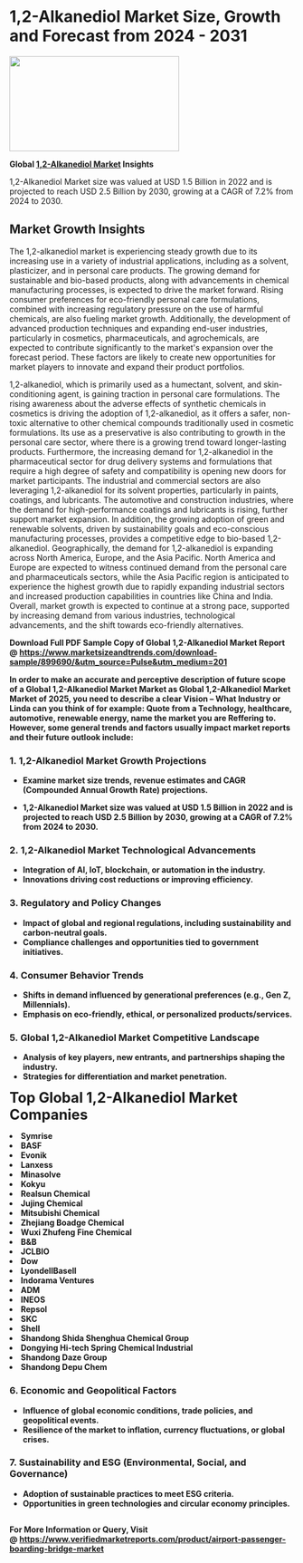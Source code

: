 <H1>1,2-Alkanediol Market Size, Growth and Forecast from 2024 - 2031</H1><img class="aligncenter size-medium wp-image-584254" src="https://thirdeyenews.in/wp-content/uploads/2024/09/Global-Market-Research-300x168.jpeg" alt="" width="300" height="168" /><p><strong>Global&nbsp;<a href="https://www.marketsizeandtrends.com/download-sample/899690/&amp;utm_source=Pulse&amp;utm_medium=201">1,2-Alkanediol Market</a> Insights</strong></p><p>1,2-Alkanediol Market size was valued at USD 1.5 Billion in 2022 and is projected to reach USD 2.5 Billion by 2030, growing at a CAGR of 7.2% from 2024 to 2030.</p><p><h2>Market Growth Insights</h2> <p>The 1,2-alkanediol market is experiencing steady growth due to its increasing use in a variety of industrial applications, including as a solvent, plasticizer, and in personal care products. The growing demand for sustainable and bio-based products, along with advancements in chemical manufacturing processes, is expected to drive the market forward. Rising consumer preferences for eco-friendly personal care formulations, combined with increasing regulatory pressure on the use of harmful chemicals, are also fueling market growth. Additionally, the development of advanced production techniques and expanding end-user industries, particularly in cosmetics, pharmaceuticals, and agrochemicals, are expected to contribute significantly to the market's expansion over the forecast period. These factors are likely to create new opportunities for market players to innovate and expand their product portfolios.</p> <p><strong></strong></p> <p>1,2-alkanediol, which is primarily used as a humectant, solvent, and skin-conditioning agent, is gaining traction in personal care formulations. The rising awareness about the adverse effects of synthetic chemicals in cosmetics is driving the adoption of 1,2-alkanediol, as it offers a safer, non-toxic alternative to other chemical compounds traditionally used in cosmetic formulations. Its use as a preservative is also contributing to growth in the personal care sector, where there is a growing trend toward longer-lasting products. Furthermore, the increasing demand for 1,2-alkanediol in the pharmaceutical sector for drug delivery systems and formulations that require a high degree of safety and compatibility is opening new doors for market participants. The industrial and commercial sectors are also leveraging 1,2-alkanediol for its solvent properties, particularly in paints, coatings, and lubricants. The automotive and construction industries, where the demand for high-performance coatings and lubricants is rising, further support market expansion. In addition, the growing adoption of green and renewable solvents, driven by sustainability goals and eco-conscious manufacturing processes, provides a competitive edge to bio-based 1,2-alkanediol. Geographically, the demand for 1,2-alkanediol is expanding across North America, Europe, and the Asia Pacific. North America and Europe are expected to witness continued demand from the personal care and pharmaceuticals sectors, while the Asia Pacific region is anticipated to experience the highest growth due to rapidly expanding industrial sectors and increased production capabilities in countries like China and India. Overall, market growth is expected to continue at a strong pace, supported by increasing demand from various industries, technological advancements, and the shift towards eco-friendly alternatives. <p><strong></p><p><span class=""><strong>Download Full PDF Sample Copy of Global 1,2-Alkanediol Market Report</strong> @ <a href="https://www.marketsizeandtrends.com/download-sample/899690/&amp;utm_source=Pulse&amp;utm_medium=201" target="_blank">https://www.marketsizeandtrends.com/download-sample/899690/&amp;utm_source=Pulse&amp;utm_medium=201</a></span></p><p>In order to make an accurate and perceptive description of future scope of a Global&nbsp;1,2-Alkanediol Market Market as Global&nbsp;1,2-Alkanediol Market Market of 2025, you need to describe a clear Vision &ndash; What Industry or Linda can you think of for example: Quote from a Technology, healthcare, automotive, renewable energy, name the market you are Reffering to. However, some general trends and factors usually impact market reports and their future outlook include:</p><h3>1.&nbsp;<strong>1,2-Alkanediol Market Growth Projections</strong></h3><ul><li>Examine market size trends, revenue estimates and CAGR (Compounded Annual Growth Rate) projections.</li><li><p>1,2-Alkanediol Market size was valued at USD 1.5 Billion in 2022 and is projected to reach USD 2.5 Billion by 2030, growing at a CAGR of 7.2% from 2024 to 2030.</p></li></ul><h3>2.&nbsp;<strong>1,2-Alkanediol Market Technological Advancements</strong></h3><ul><li>Integration of AI, IoT, blockchain, or automation in the industry.</li><li>Innovations driving cost reductions or improving efficiency.</li></ul><h3>3.&nbsp;<strong>Regulatory and Policy Changes</strong></h3><ul><li>Impact of global and regional regulations, including sustainability and carbon-neutral goals.</li><li>Compliance challenges and opportunities tied to government initiatives.</li></ul><h3>4.&nbsp;<strong>Consumer Behavior Trends</strong></h3><ul><li>Shifts in demand influenced by generational preferences (e.g., Gen Z, Millennials).</li><li>Emphasis on eco-friendly, ethical, or personalized products/services.</li></ul><h3>5.&nbsp;<strong>Global 1,2-Alkanediol Market Competitive Landscape</strong></h3><ul><li>Analysis of key players, new entrants, and partnerships shaping the industry.</li><li>Strategies for differentiation and market penetration.</li></ul><p data-pm-slice="1 1 []"><span style="color: inherit; font-family: inherit; font-size: 25px;">Top Global 1,2-Alkanediol Market Companies</span></p><div class="" data-test-id=""><p><li>Symrise</li><li> BASF</li><li> Evonik</li><li> Lanxess</li><li> Minasolve</li><li> Kokyu</li><li> Realsun Chemical</li><li> Jujing Chemical</li><li> Mitsubishi Chemical</li><li> Zhejiang Boadge Chemical</li><li> Wuxi Zhufeng Fine Chemical</li><li> B&B</li><li> JCLBIO</li><li> Dow</li><li> LyondellBasell</li><li> Indorama Ventures</li><li> ADM</li><li> INEOS</li><li> Repsol</li><li> SKC</li><li> Shell</li><li> Shandong Shida Shenghua Chemical Group</li><li> Dongying Hi-tech Spring Chemical Industrial</li><li> Shandong Daze Group</li><li> Shandong Depu Chem</li></p></div><h3>6.&nbsp;<strong>Economic and Geopolitical Factors</strong></h3><ul><li>Influence of global economic conditions, trade policies, and geopolitical events.</li><li>Resilience of the market to inflation, currency fluctuations, or global crises.</li></ul><h3>7.&nbsp;<strong>Sustainability and ESG (Environmental, Social, and Governance)</strong></h3><ul><li>Adoption of sustainable practices to meet ESG criteria.</li><li>Opportunities in green technologies and circular economy principles.</li></ul><h2><strong style="font-size: 14px;">For More Information or Query, Visit @&nbsp;</strong><a style="background-color: #ffffff; font-size: 14px;" href="https://www.marketsizeandtrends.com/report/12-alkanediol-market/" target="_blank">https://www.verifiedmarketreports.com/product/airport-passenger-boarding-bridge-market</a></h2>

